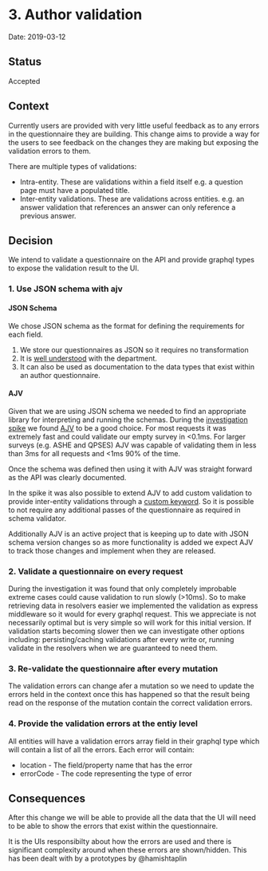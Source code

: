 # 3. Author validation

Date: 2019-03-12

## Status

Accepted

## Context

Currently users are provided with very little useful feedback as to any errors in the questionnaire
they are building. This change aims to provide a way for the users to see feedback on the changes
they are making but exposing the validation errors to them.

There are multiple types of validations:
- Intra-entity. These are validations within a field itself e.g. a question page must
have a populated title.
- Inter-entity validations. These are validations across entities. e.g. an answer validation that
references an answer can only reference a previous answer.

## Decision

We intend to validate a questionnaire on the API and provide graphql types to expose the validation
result to the UI.

### 1. Use JSON schema with ajv
#### JSON Schema
We chose JSON schema as the format for defining the requirements for each field.
1. We store our questionnaires as JSON so it requires no transformation
1. It is [well understood](https://github.com/ONSdigital/eq-schema-validator) with the department.
1. It can also be used as documentation to the data types that exist within an author questionnaire.

#### AJV
Given that we are using JSON schema we needed to find an appropriate library for interpreting and 
running the schemas. During the 
[investigation spike](https://github.com/ONSdigital/eq-author-app/tree/spike-valdation-json-schema)
we found [AJV](https://ajv.js.org/) to be a good choice. For most requests it was extremely fast and
could validate our empty survey in <0.1ms. For larger surveys (e.g. ASHE and QPSES) AJV was capable 
of validating them in less than 3ms for all requests and <1ms 90% of the time. 

Once the schema was defined then using it with AJV was straight forward as the API was clearly 
documented. 

In the spike it was also possible to extend AJV to add custom validation to provide inter-entity 
validations through a [custom keyword](https://ajv.js.org/custom.html). So it is possible to not
require any additional passes of the questionnaire as required in schema validator.

Additionally AJV is an active project that is keeping up to date with JSON schema version changes
so as more functionality is added we expect AJV to track those changes and implement when they are
released.

### 2. Validate a questionnaire on every request
During the investigation it was found that only completely improbable extreme cases could cause
validation to run slowly (>10ms). So to make retrieving data in resolvers easier we implemented the
validation as express middleware so it would for every graphql request. This we appreciate is not
necessarily optimal but is very simple so will work for this initial version. If validation starts
becoming slower then we can investigate other options including: persisting/caching validations
after every write or, running validate in the resolvers when we are guaranteed to need them.

### 3. Re-validate the questionnaire after every mutation
The validation errors can change afer a mutation so we need to update the errors held in the context
once this has happened so that the result being read on the response of the mutation contain the
correct validation errors.

### 4. Provide the validation errors at the entiy level
All entities will have a validation errors array field in their graphql type which will contain a 
list of all the errors. Each error will contain:
- location - The field/property name that has the error
- errorCode - The code representing the type of error

## Consequences

After this change we will be able to provide all the data that the UI will need to be able to show
the errors that exist within the questionnaire. 

It is the UIs responsibilty about how the errors are used and there is significant complexity around
when these errors are shown/hidden. This has been dealt with by a prototypes by @hamishtaplin
